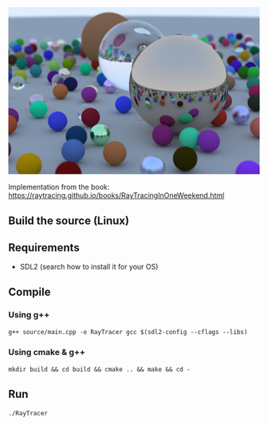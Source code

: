 ![preview](https://github.com/VynDev/Ray-Tracer/blob/main/images/preview.png)

Implementation from the book: https://raytracing.github.io/books/RayTracingInOneWeekend.html

## Build the source (Linux)

## Requirements

- SDL2 (search how to install it for your OS)

## Compile

### Using g++

```
g++ source/main.cpp -o RayTracer gcc $(sdl2-config --cflags --libs)
```

### Using cmake & g++
```
mkdir build && cd build && cmake .. && make && cd -
```

## Run

```
./RayTracer
```